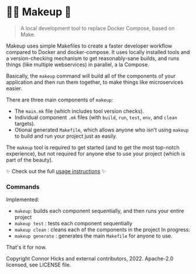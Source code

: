 # 💅🏽 Makeup 💄

> A local development tool to replace Docker Compose, based on Make.

Makeup uses simple Makefiles to create a faster developer workflow compared to Docker and docker-compose. It uses locally installed tools and a version-checking mechanism to get reasonably-sane builds, and runs things (like multiple webservices) in parallel, a la Compose.

Basically, the `makeup` command will build all of the components of your application and then run them together, to make things like microservices easier.

There are three main components of `makeup`: 
- The `main.mk` file (which includes tool version checks).
- Individual component `.mk` files (with `build`, `run`, `test`, `env`, and `clean` targets).
- Otional generated `Makefile`, which allows anyone who isn't using `makeup` to build and run your project just as easily.

The `makeup` tool is required to get started (and to get the most top-notch experience), but not required for anyone else to use your project (which is part of the beauty).

✨ Check out the full [usage instructions](./USAGE.md) ✨

### Commands

Implemented:
- `makeup`: builds each component sequentially, and then runs your entire project
- `makeup test` : tests each component sequentially
- `makeup clean` : cleans each of the components in the project
In progress:
- `makeup generate` : generates the main `Makefile` for anyone to use.

That's it for now.

Copyright Connor Hicks and external contributors, 2022. Apache-2.0 licensed, see LICENSE file.
